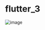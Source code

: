 # flutter_3
![image](https://user-images.githubusercontent.com/100613979/219650500-8139dfcd-6d7e-479b-bd0b-8e26f6b6a47b.png)
